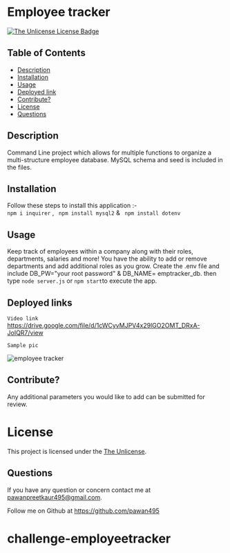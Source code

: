 # Employee tracker

[![The Unlicense License Badge](https://img.shields.io/badge/license-The_Unlicense-blue)](https://choosealicense.com/licenses/unlicense/)
## Table of Contents
  * [Description](#description)
  * [Installation](#installation)
  * [Usage](#usage)
  * [Deployed link](#deployed-links)
  * [Contribute?](#contribute?)
  * [License](#license)
  * [Questions](#questions)
  
  ## Description 
  Command Line project which allows for multiple functions to organize a multi-structure employee database. MySQL schema and seed is included in the files.
 
  ## Installation 
  Follow these steps to install this application :-   
   ```npm i inquirer``` ,
   ``` npm install mysql2``` &
   ``` npm install dotenv```

  ## Usage

  Keep track of employees within a company along with their roles, departments, salaries and more! You have the ability to add or remove departments and add additional roles as you grow.
  Create the .env file and include DB_PW="your root password" & DB_NAME= emptracker_db. then type ```node server.js``` or ```npm start```to execute the app.

## Deployed links
 `Video link`
https://drive.google.com/file/d/1cWCyvMJPV4x29lGO2OMT_DRxA-JoIQR7/view

  `Sample pic`

  ![employee tracker](pic1.png)
## Contribute?
Any additional parameters you would like to add can be submitted for review.

  
# License

This project is licensed under the [The Unlicense](https://choosealicense.com/licenses/unlicense/).

## Questions
  If you have any question or concern contact me at pawanpreetkaur495@gmail.com.  

  Follow me on Github at  https://github.com/pawan495



 
# challenge-employeetracker